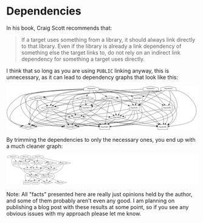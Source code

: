 # Dependencies
In his book, Craig Scott recommends that:
> If a target uses something from a library, it should always link directly to that library. Even if the library is already a link dependency of something else the target links to, do not rely on an indirect link dependency for something a target uses directly.


I think that so long as you are using `PUBLIC` linking anyway, this is unnecessary, as it can lead to dependency graphs that look like this:
<div id="full">
	<img src="cmake/DepsFull.svg" />
</div>


By trimming the dependencies to only the necessary ones, you end up with a much cleaner graph:
<div id="full">
	<img src="cmake/DepsLess.svg" />
</div>

Note:
All "facts" presented here are really just opinions held by the author, and some of them probably aren't even any good.
I am planning on publishing a blog post with these results at some point, so if you see any obvious issues with my approach please let me know.
